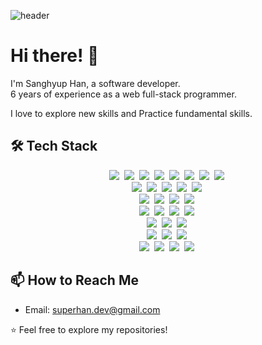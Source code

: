 
![header](https://capsule-render.vercel.app/api?type=venom&color=gradient&text=Superhan&&fontColor=000)

# Hi there! 👋

I'm Sanghyup Han, a software developer.</br>
6 years of experience as a web full-stack programmer.</br>

I love to explore new skills and Practice fundamental skills.<br/>

## 🛠️ Tech Stack
<p align="center">
  <img src="https://img.shields.io/badge/TypeScript-3178C6?style=flat-square&logo=TypeScript&logoColor=white"/>&nbsp
  <img src="https://img.shields.io/badge/JavaScript-F7DF1E?style=flat-square&logo=JavaScript&logoColor=black"/>&nbsp
  <img src="https://img.shields.io/badge/Java-007396?style=flat-square&logo=Java&logoColor=white"/>&nbsp
  <img src="https://img.shields.io/badge/Spring Data JPA-6DB33F?style=flat-square&logo=Spring&logoColor=white"/>&nbsp
  <img src="https://img.shields.io/badge/Node.js-339933?style=flat-square&logo=Node.js&logoColor=white"/>&nbsp
  <img src="https://img.shields.io/badge/NestJS-E0234E?style=flat-square&logo=NestJS&logoColor=white"/>&nbsp
  <img src="https://img.shields.io/badge/Prisma-2D3748?style=flat-square&logo=Prisma&logoColor=white"/>&nbsp
  <img src="https://img.shields.io/badge/TypeORM-FF5733?style=flat-square&logo=typeorm&logoColor=white"/>&nbsp
  <br>
  <img src="https://img.shields.io/badge/React-61DAFB?style=flat-square&logo=React&logoColor=black"/>&nbsp
  <img src="https://img.shields.io/badge/Next.js-000000?style=flat-square&logo=Next.js&logoColor=white"/>&nbsp
  <img src="https://img.shields.io/badge/Vue.js-4FC08D?style=flat-square&logo=Vue.js&logoColor=white"/>&nbsp
  <img src="https://img.shields.io/badge/Vuetify-1867C0?style=flat-square&logo=Vuetify&logoColor=white"/>&nbsp
  <img src="https://img.shields.io/badge/Quasar-1976D2?style=flat-square&logo=Quasar&logoColor=white"/>&nbsp
  <br>
  <img src="https://img.shields.io/badge/Material--UI-007FFF?style=flat-square&logo=MUI&logoColor=white"/>&nbsp
  <img src="https://img.shields.io/badge/Emotion-C76494?style=flat-square&logo=emotion&logoColor=white"/>&nbsp
  <img src="https://img.shields.io/badge/TailwindCSS-06B6D4?style=flat-square&logo=Tailwind CSS&logoColor=white"/>&nbsp
  <img src="https://img.shields.io/badge/Sass-CC6699?style=flat-square&logo=Sass&logoColor=white"/>&nbsp
  <br>
  <img src="https://img.shields.io/badge/Zustand-000000?style=flat-square&logo=Zustand&logoColor=white"/>&nbsp
  <img src="https://img.shields.io/badge/Redux-764ABC?style=flat-square&logo=Redux&logoColor=white"/>&nbsp
  <img src="https://img.shields.io/badge/React Query-FF4154?style=flat-square&logo=React Query&logoColor=white"/>&nbsp
  <img src="https://img.shields.io/badge/vuex-4FC08D?style=flat-square&logo=Vue.js&logoColor=white"/>&nbsp
  <br>
  <img src="https://img.shields.io/badge/Vite-646CFF?style=flat-square&logo=Vite&logoColor=white"/>&nbsp
  <img src="https://img.shields.io/badge/Webpack-8DD6F9?style=flat-square&logo=Webpack&logoColor=black"/>&nbsp
  <img src="https://img.shields.io/badge/WebSocket-010101?style=flat-square&logo=websocket&logoColor=white"/>&nbsp
  <br>
  <img src="https://img.shields.io/badge/MySQL-4479A1?style=flat-square&logo=MySQL&logoColor=white"/>&nbsp
  <img src="https://img.shields.io/badge/PostgreSQL-4169E1?style=flat-square&logo=PostgreSQL&logoColor=white"/>&nbsp
  <img src="https://img.shields.io/badge/MariaDB-003545?style=flat-square&logo=MariaDB&logoColor=white"/>&nbsp
  <br>
  <img src="https://img.shields.io/badge/AWS-232F3E?style=flat-square&logo=Amazon AWS&logoColor=white"/>&nbsp
  <img src="https://img.shields.io/badge/Docker-2496ED?style=flat-square&logo=Docker&logoColor=white"/>&nbsp
  <img src="https://img.shields.io/badge/Kubernetes-326CE5?style=flat-square&logo=Kubernetes&logoColor=white"/>&nbsp
  <img src="https://img.shields.io/badge/Rancher-0075A8?style=flat-square&logo=Rancher&logoColor=white"/>&nbsp
</p>

<!---
## 📈 GitHub Stats

[![Your GitHub Stats](https://github-readme-stats.vercel.app/api?username=yourusername&show_icons=true&count_private=true)](https://github.com/yourusername)
--->

<!---
## LeetCode Stats
![Leetcode Stats](https://leetcard.jacoblin.cool/user1983Wx)
--->

## 📫 How to Reach Me

- Email: superhan.dev@gmail.com

⭐️ Feel free to explore my repositories!

<br />
<br />

<!---
superhan-dev/superhan-dev is a ✨ special ✨ repository because its `README.md` (this file) appears on your GitHub profile.
You can click the Preview link to take a look at your changes.
--->
